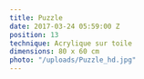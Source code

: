 ```yaml
---
title: Puzzle
date: 2017-03-24 05:59:00 Z
position: 13
technique: Acrylique sur toile
dimensions: 80 x 60 cm
photo: "/uploads/Puzzle_hd.jpg"
---
```



